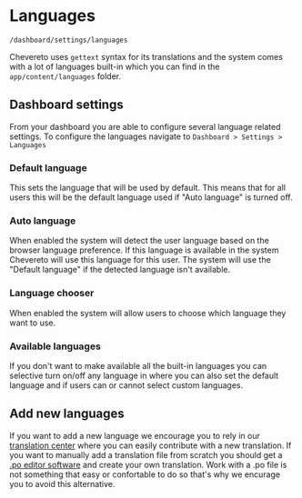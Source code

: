 # Languages

`/dashboard/settings/languages`

Chevereto uses `gettext` syntax for its translations and the system comes with a lot of languages built-in which you can find in the `app/content/languages` folder.

## Dashboard settings

From your dashboard you are able to configure several language related settings. To configure the languages navigate to `Dashboard > Settings > Languages`

### Default language

This sets the language that will be used by default. This means that for all users this will be the default language used if "Auto language" is turned off.

### Auto language

When enabled the system will detect the user language based on the browser language preference. If this language is available in the system Chevereto will use this language for this user. The system will use the "Default language" if the detected language isn't available.

### Language chooser

When enabled the system will allow users to choose which language they want to use.

### Available languages

If you don't want to make available all the built-in languages you can selective turn on/off any language in where you can also set the default language and if users can or cannot select custom languages.

## Add new languages

If you want to add a new language we encourage you to rely in our [translation center](http://translate.chevereto.com/) where you can easily contribute with a new translation. If you want to manually add a translation file from scratch you should get a [.po editor software](https://www.google.com/search?q=po%20editor) and create your own translation. Work with a .po file is not something that easy or confortable to do so that's why we encurage you to avoid this alternative.
